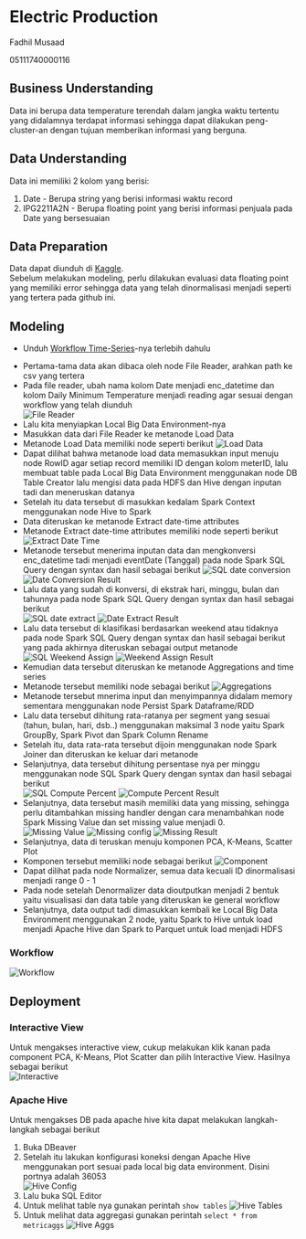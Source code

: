 # Electric Production

Fadhil Musaad

05111740000116

## Business Understanding

Data ini berupa data temperature terendah dalam jangka waktu tertentu yang didalamnya terdapat informasi sehingga dapat dilakukan peng-cluster-an dengan tujuan memberikan informasi yang berguna.

## Data Understanding

Data ini memiliki 2 kolom yang berisi:
1. Date - Berupa string yang berisi informasi waktu record
2. IPG2211A2N - Berupa floating point yang berisi informasi penjuala pada Date yang bersesuaian 

## Data Preparation

Data dapat diunduh di [Kaggle](https://www.kaggle.com/shenba/time-series-datasets).<br/>
Sebelum melakukan modeling, perlu dilakukan evaluasi data floating point yang memiliki error sehingga data yang telah dinormalisasi menjadi seperti yang tertera pada github ini.

## Modeling

- Unduh [Workflow Time-Series](https://hub.knime.com/knime/spaces/Examples/latest/10_Big_Data/02_Spark_Executor/09_Big_Data_Irish_Meter_on_Spark_only)-nya terlebih dahulu

* Pertama-tama data akan dibaca oleh node File Reader, arahkan path ke csv yang tertera
* Pada file reader, ubah nama kolom Date menjadi enc_datetime dan kolom Daily Minimum Temperature menjadi reading agar sesuai dengan workflow yang telah diunduh<br/>
![File Reader](img/filereader.png)
* Lalu kita menyiapkan Local Big Data Environment-nya
* Masukkan data dari File Reader ke metanode Load Data
* Metanode Load Data memiliki node seperti berikut
![Load Data](img/loaddata.png)
* Dapat dilihat bahwa metanode load data memasukkan input menuju node RowID agar setiap record memiliki ID dengan kolom meterID, lalu membuat table pada Local Big Data Environment menggunakan node DB Table Creator lalu mengisi data pada HDFS dan Hive dengan inputan tadi dan meneruskan datanya
* Setelah itu data tersebut di masukkan kedalam Spark Context menggunakan node Hive to Spark
* Data diteruskan ke metanode Extract date-time attributes
* Metanode Extract date-time attributes memiliki node seperti berikut
![Extract Date Time](img/extractdatetime.png)
* Metanode tersebut menerima inputan data dan mengkonversi enc_datetime tadi menjadi eventDate (Tanggal) pada node Spark SQL Query dengan syntax dan hasil sebagai berikut
![SQL date conversion](img/sqldateconversion.png)
![Date Conversion Result](img/dateconversionresult.png)
* Lalu data yang sudah di konversi, di ekstrak hari, minggu, bulan dan tahunnya pada node Spark SQL Query dengan syntax dan hasil sebagai berikut<br/>
![SQL date extract](img/sqldateextract.png)
![Date Extract Result](img/dateextractresult.png)
* Lalu data tersebut di klasifikasi berdasarkan weekend atau tidaknya pada node Spark SQL Query dengan syntax dan hasil sebagai berikut yang pada akhirnya diteruskan sebagai output metanode<br/>
![SQL Weekend Assign](img/sqlassignweekend.png)
![Weekend Assign Result](img/assignweekendresult.png)
* Kemudian data tersebut diteruskan ke metanode Aggregations and time series 
* Metanode tersebut memiliki node sebagai berikut
![Aggregations](img/aggregation.png)
* Metanode tersebut mnerima input dan menyimpannya didalam memory sementara menggunakan node Persist Spark Dataframe/RDD
* Lalu data tersebut dihitung rata-ratanya per segment yang sesuai (tahun, bulan, hari, dsb..) menggunakan maksimal 3 node yaitu Spark GroupBy, Spark Pivot dan Spark Column Rename 
* Setelah itu, data rata-rata tersebut dijoin menggunakan node Spark Joiner dan diteruskan ke keluar dari metanode
* Selanjutnya, data tersebut dihitung persentase nya per minggu  menggunakan node SQL Spark Query dengan syntax dan hasil sebagai berikut<br/>
![SQL Compute Percent](img/sqlcomputepct.png)
![Compute Percent Result](img/computepctresult.png)
* Selanjutnya, data tersebut masih memiliki data yang missing, sehingga perlu ditambahkan missing handler dengan cara menambahkan node Spark Missing Value dan set missing value menjadi 0.<br/>
![Missing Value](img/missingvalue.png)
![Missing config](img/missingconfig.png)
![Missing Result](img/missingresult.png)
* Selanjutnya, data di teruskan menuju komponen PCA, K-Means, Scatter Plot
* Komponen tersebut memiliki node sebagai berikut
![Component](img/pcakmeans.png)
* Dapat dilihat pada node Normalizer, semua data kecuali ID dinormalisasi menjadi range 0 - 1
* Pada node setelah Denormalizer data dioutputkan menjadi 2 bentuk yaitu visualisasi dan data table yang diteruskan ke general workflow
* Selanjutnya, data output tadi dimasukkan kembali ke Local Big Data Environment menggunakan 2 node, yaitu Spark to Hive untuk load menjadi Apache Hive dan Spark to Parquet untuk load menjadi HDFS

### Workflow
![Workflow](img/workflow.png)

## Deployment
### Interactive View
Untuk mengakses interactive view, cukup melakukan klik kanan pada component PCA, K-Means, Plot Scatter dan pilih Interactive View. Hasilnya sebagai berikut<br/>
![Interactive](img/interactive.png)

### Apache Hive
Untuk mengakses DB pada apache hive kita dapat melakukan langkah-langkah sebagai berikut
1. Buka DBeaver
2. Setelah itu lakukan konfigurasi koneksi dengan Apache Hive menggunakan port sesuai pada local big data environment. Disini portnya adalah 36053<br/>
![Hive Config](img/hiveconfig.png)
3. Lalu buka SQL Editor
4. Untuk melihat table nya gunakan perintah `show tables`
![Hive Tables](img/hivetables.png)
5. Untuk melihat data aggregasi gunakan perintah `select * from metricaggs`
![Hive Aggs](img/metricaggs.png)
